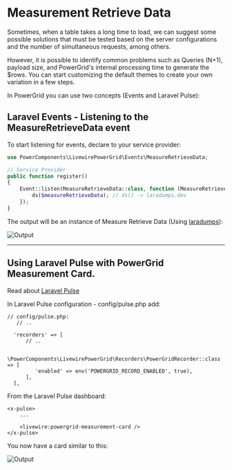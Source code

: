 # Measurement Retrieve Data

Sometimes, when a table takes a long time to load, we can suggest some possible solutions that must be tested based on the server configurations and the number of simultaneous requests, among others. 

However, it is possible to identify common problems such as Queries (N+1), payload size, and PowerGrid's internal processing time to generate the $rows.
You can start customizing the default themes to create your own variation in a few steps.

In PowerGrid you can use two concepts (Events and Laravel Pulse):

## Laravel Events - Listening to the MeasureRetrieveData event

To start listening for events, declare to your service provider:

```php
use PowerComponents\LivewirePowerGrid\Events\MeasureRetrieveData;

// Service Provider
public function register() 
{
    Event::listen(MeasureRetrieveData::class, function (MeasureRetrieveData $measureRetrieveData) {
        ds($measureRetrieveData); // ds() -> laradumps.dev
    });
}
```

The output will be an instance of Measure Retrieve Data (Using [laradumps](https://laradumps.dev)):

![Output](/_media/examples/measure-retrieve-data.png)

---

## Using Laravel Pulse with PowerGrid Measurement Card.

Read about [Laravel Pulse](https://laravel.com/docs/pulse)

In Laravel Pulse configuration - config/pulse.php add:

```php{7-9}
// config/pulse.php:
   // ..

  'recorders' => [
      // ..
      
      \PowerComponents\LivewirePowerGrid\Recorders\PowerGridRecorder::class => [
         'enabled' => env('POWERGRID_RECORD_ENABLED', true),
      ],
  ],

```

From the Laravel Pulse dashboard:

```blade{4}
<x-pulse>
    ...
 
    <livewire:powergrid-measurement-card />
</x-pulse>

```

You now have a card similar to this:

![Output](/_media/examples/measure-retrieve-data-pulse.png)
